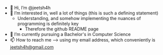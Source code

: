 - 👋 Hi, I’m @jeetsh4h
- 👀 I’m interested in, well a lot of things (this is such a defining statement)
	- Understanding, and somehow implementing the nuances of programming is definitely key
		- Therefore the github README page
- 🌱 I’m currently pursuing a Bachelor's in Computer Science
- 📫 How to reach me --> using my email address, which conveniently is jeetsh4h@gmail.com

<!---
jeetsh4h/jeetsh4h is a ✨ special ✨ repository because its `README.md` (this file) appears on your GitHub profile.
You can click the Preview link to take a look at your changes.
--->
